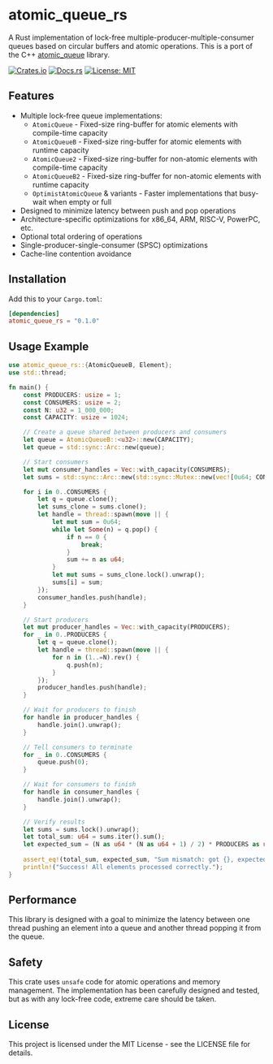 # atomic_queue_rs

A Rust implementation of lock-free multiple-producer-multiple-consumer queues based on circular buffers and atomic operations. This is a port of the C++ [atomic_queue](https://github.com/max0x7ba/atomic_queue) library.

[![Crates.io](https://img.shields.io/crates/v/atomic_queue_rs.svg)](https://crates.io/crates/atomic_queue_rs)
[![Docs.rs](https://docs.rs/atomic_queue_rs/badge.svg)](https://docs.rs/atomic_queue_rs)
[![License: MIT](https://img.shields.io/badge/License-MIT-yellow.svg)](https://opensource.org/licenses/MIT)

## Features

- Multiple lock-free queue implementations:
  - `AtomicQueue` - Fixed-size ring-buffer for atomic elements with compile-time capacity
  - `AtomicQueueB` - Fixed-size ring-buffer for atomic elements with runtime capacity
  - `AtomicQueue2` - Fixed-size ring-buffer for non-atomic elements with compile-time capacity
  - `AtomicQueueB2` - Fixed-size ring-buffer for non-atomic elements with runtime capacity
  - `OptimistAtomicQueue` & variants - Faster implementations that busy-wait when empty or full
- Designed to minimize latency between push and pop operations
- Architecture-specific optimizations for x86_64, ARM, RISC-V, PowerPC, etc.
- Optional total ordering of operations
- Single-producer-single-consumer (SPSC) optimizations
- Cache-line contention avoidance

## Installation

Add this to your `Cargo.toml`:

```toml
[dependencies]
atomic_queue_rs = "0.1.0"
```

## Usage Example

```rust
use atomic_queue_rs::{AtomicQueueB, Element};
use std::thread;

fn main() {
    const PRODUCERS: usize = 1;
    const CONSUMERS: usize = 2;
    const N: u32 = 1_000_000;
    const CAPACITY: usize = 1024;

    // Create a queue shared between producers and consumers
    let queue = AtomicQueueB::<u32>::new(CAPACITY);
    let queue = std::sync::Arc::new(queue);

    // Start consumers
    let mut consumer_handles = Vec::with_capacity(CONSUMERS);
    let sums = std::sync::Arc::new(std::sync::Mutex::new(vec![0u64; CONSUMERS]));

    for i in 0..CONSUMERS {
        let q = queue.clone();
        let sums_clone = sums.clone();
        let handle = thread::spawn(move || {
            let mut sum = 0u64;
            while let Some(n) = q.pop() {
                if n == 0 {
                    break;
                }
                sum += n as u64;
            }
            let mut sums = sums_clone.lock().unwrap();
            sums[i] = sum;
        });
        consumer_handles.push(handle);
    }

    // Start producers
    let mut producer_handles = Vec::with_capacity(PRODUCERS);
    for _ in 0..PRODUCERS {
        let q = queue.clone();
        let handle = thread::spawn(move || {
            for n in (1..=N).rev() {
                q.push(n);
            }
        });
        producer_handles.push(handle);
    }

    // Wait for producers to finish
    for handle in producer_handles {
        handle.join().unwrap();
    }

    // Tell consumers to terminate
    for _ in 0..CONSUMERS {
        queue.push(0);
    }

    // Wait for consumers to finish
    for handle in consumer_handles {
        handle.join().unwrap();
    }

    // Verify results
    let sums = sums.lock().unwrap();
    let total_sum: u64 = sums.iter().sum();
    let expected_sum = (N as u64 * (N as u64 + 1) / 2) * PRODUCERS as u64;
    
    assert_eq!(total_sum, expected_sum, "Sum mismatch: got {}, expected {}", total_sum, expected_sum);
    println!("Success! All elements processed correctly.");
}
```

## Performance

This library is designed with a goal to minimize the latency between one thread pushing an element into a queue and another thread popping it from the queue.

## Safety

This crate uses `unsafe` code for atomic operations and memory management. The implementation has been carefully designed and tested, but as with any lock-free code, extreme care should be taken.

## License

This project is licensed under the MIT License - see the LICENSE file for details.
